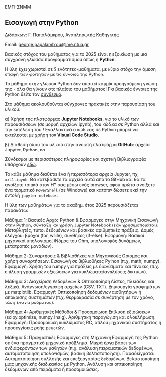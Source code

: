 ΕΜΠ-ΣΝΜΜ

<h2>Εισαγωγή στην Python </h2>

Διδάσκων: Γ. Παπαλάμπρου, Αναπληρωτής Καθηγητής

Email: george.papalambrou@lme.ntua.gr

Βασικός στόχος του μαθήματος για το 2025 είναι η εξοικίωση με μια σύγχρονη γλώσσα προγραμματισμού όπως η **Python**.

Η ύλη έχει χωριστεί σε 5 ενότητες-μαθήματα, με κύριο στόχο την άμεση επαφή των φοιτητών με τις έννοιες της Python.

Το μάθημα  στην γλώσσα Python δεν απαιτεί καμμία προηγούμενη γνώση της - όλα θα γίνουν στο πλαίσιο του μαθήματος! Για βασικές έννοιες της Python δείτε τον [σύνδεσμο](python_intro.md).

Στο μάθημα ακολουθούνται σύγχρονες πρακτικές στην παρουσίαση του υλικού: 

α) Χρήση της πλατφόρμας **Jupyter Notebooks**, για το υλικό των παρουσιάσεων (σε μορφή αρχείων ipynb), του κώδικα σε Python 
αλλά και την εκτέλεση του ! 
Εναλλακτικά  ο κώδικας σε Python μπορεί να εκτελεστεί με χρήση του **Visual Code Studio**.

β) Διάθεση όλου του υλικού στην ανοικτή πλατφόρμα **GitHub**: αρχεία Jupyter, Python, κα.

Σύνδεσμοι με περισσότερες πληροφορίες και σχετική Βιβλιογραφία υπάρχουν [εδώ](Bibliography.md).

Το κάθε μάθημα διαθέτει ένα ή περισσότερα αρχεία Jupyter, πχ `xxL1.ipynb`. Θα κατεβάσετε τα αρχεία αυτά απο το GitHub και θα τα ανοίξετε τοπικά στον ΗΥ σας μέσω ενός browser, αφού πρώτα ανοίξετε ένα τερματικό `PowerShell` (σε Windows) και κατόπιν δώσετε εκεί την εντολή `jupyter notebook`.  


Η ύλη των μαθημάτων για το ακαδημ. έτος 2025 παρουσιάζεται παρακάτω:

Μάθημα 1: Βασικές Αρχές Python & Εφαρμογές στην Μηχανική
Εισαγωγή στην Python, σύνταξη και χρήση Jupyter Notebook (εάν χρησιμοποιείται).
Μεταβλητές, τύποι δεδομένων και βασικές αριθμητικές πράξεις.
Δομές ελέγχου: βρόχοι (for, while), συνθήκες (if-else).
Εφαρμογή: Βασικοί μηχανικοί υπολογισμοί (Νόμος του Ohm, υπολογισμός δυνάμεων, μετατροπές μονάδων).


Μάθημα 2: Συναρτήσεις & Βιβλιοθήκες για Μηχανικούς
Ορισμός και χρήση συναρτήσεων.
Εισαγωγή σε βιβλιοθήκες Python (π.χ. math, numpy).
Εφαρμογή: Χρήση του numpy για πράξεις με διανύσματα και πίνακες (π.χ. επίλυση γραμμικών εξισώσεων για κυκλώματα/αναλύσεις δικτύων).


Μάθημα 3: Διαχείριση Δεδομένων & Οπτικοποίηση
Λίστες, πλειάδες και λεξικά.
Ανάγνωση/εγγραφή αρχείων (CSV, TXT).
Δημιουργία γραφημάτων με matplotlib.
Εφαρμογή: Οπτικοποίηση δεδομένων αισθητήρων ή απόκρισης συστημάτων (π.χ. θερμοκρασία σε συνάρτηση με τον χρόνο, τάση έναντι ρεύματος).


Μάθημα 4: Αριθμητικές Μέθοδοι & Προσομοίωση
Επίλυση εξισώσεων (scipy.optimize, numpy.linalg).
Αριθμητική παραγώγιση και ολοκλήρωση.
Εφαρμογή: Προσομοίωση κυκλώματος RC, απλού μηχανικού συστήματος ή προσεγγίσεις ροής ρευστών.


Μάθημα 5: Πραγματικές Εφαρμογές στη Μηχανική
Εφαρμογή της Python σε ένα πραγματικό μηχανικό πρόβλημα.
Μικρά έργα βάσει των ενδιαφερόντων των μαθητών (π.χ. ανάλυση πειραματικών δεδομένων, αυτοματοποίηση υπολογισμών, βασική βελτιστοποίηση).
Παραδείγματα:
Αυτοματοποίηση συλλογής και επεξεργασίας δεδομένων.
Βελτιστοποίηση μιας μηχανικής διαδικασίας με Python.
Ανάλυση και οπτικοποίηση δεδομένων από πειράματα ή προσομοιώσεις.


